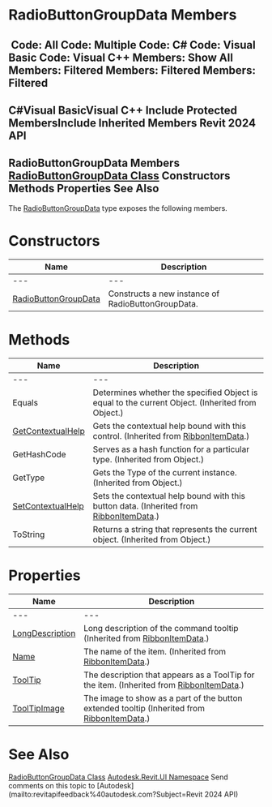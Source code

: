 # RadioButtonGroupData Members

﻿
 Code: All Code: Multiple Code: C# Code: Visual Basic Code: Visual C++  Members: Show All Members: Filtered Members: Filtered Members: Filtered   
---  
C#Visual BasicVisual C++
Include Protected MembersInclude Inherited Members
Revit 2024 API  
---  
RadioButtonGroupData Members  
[RadioButtonGroupData Class](eeda7b4e-226f-b9a2-12d8-6768d295ca4a.md "RadioButtonGroupData Class") Constructors Methods Properties See Also  
---  
The [RadioButtonGroupData](eeda7b4e-226f-b9a2-12d8-6768d295ca4a.md "RadioButtonGroupData Class") type exposes the following members.
# Constructors
| Name | Description |
| --- | --- |
| --- | --- | --- |
| [RadioButtonGroupData](ed62ab14-cdb8-734f-b1f5-ddeb7c8da695.md "RadioButtonGroupData Constructor") | Constructs a new instance of RadioButtonGroupData. |

# Methods
| Name | Description |
| --- | --- |
| --- | --- | --- |
| Equals | Determines whether the specified Object is equal to the current Object. (Inherited from Object.) |
| [GetContextualHelp](b1f605c9-fc69-f8ee-ef3f-cb0e55901a16.md "GetContextualHelp Method") | Gets the contextual help bound with this control. (Inherited from [RibbonItemData](eb399d25-88cb-c3a1-c445-37077b3a5aa1.md "RibbonItemData Class").) |
| GetHashCode | Serves as a hash function for a particular type.  (Inherited from Object.) |
| GetType | Gets the Type of the current instance. (Inherited from Object.) |
| [SetContextualHelp](36d0b48a-8100-d656-7867-9d24318bd9c0.md "SetContextualHelp Method") | Sets the contextual help bound with this button data. (Inherited from [RibbonItemData](eb399d25-88cb-c3a1-c445-37077b3a5aa1.md "RibbonItemData Class").) |
| ToString | Returns a string that represents the current object. (Inherited from Object.) |

# Properties
| Name | Description |
| --- | --- |
| --- | --- | --- |
| [LongDescription](d46ff6f7-5937-2f82-87d4-dabb7cabfe0e.md "LongDescription Property") | Long description of the command tooltip  (Inherited from [RibbonItemData](eb399d25-88cb-c3a1-c445-37077b3a5aa1.md "RibbonItemData Class").) |
| [Name](162bf718-d706-d7f6-b16d-08f1fcd38849.md "Name Property") | The name of the item. (Inherited from [RibbonItemData](eb399d25-88cb-c3a1-c445-37077b3a5aa1.md "RibbonItemData Class").) |
| [ToolTip](9642a773-d812-3bb6-9a30-faae3af9468e.md "ToolTip Property") | The description that appears as a ToolTip for the item. (Inherited from [RibbonItemData](eb399d25-88cb-c3a1-c445-37077b3a5aa1.md "RibbonItemData Class").) |
| [ToolTipImage](ab1eb8b1-9b09-1afe-7473-9911af6fef1b.md "ToolTipImage Property") | The image to show as a part of the button extended tooltip  (Inherited from [RibbonItemData](eb399d25-88cb-c3a1-c445-37077b3a5aa1.md "RibbonItemData Class").) |

# See Also
[RadioButtonGroupData Class](eeda7b4e-226f-b9a2-12d8-6768d295ca4a.md "RadioButtonGroupData Class")
[Autodesk.Revit.UI Namespace](e86fd90a-8957-02a6-da7f-ced248966e3e.md "Autodesk.Revit.UI Namespace")
Send comments on this topic to [Autodesk](mailto:revitapifeedback%40autodesk.com?Subject=Revit 2024 API)